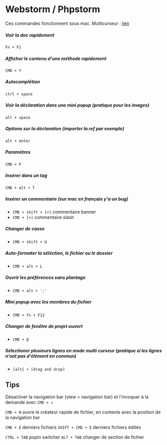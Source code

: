 # Webstorm / Phpstorm

Ces commandes fonctionnent sous mac.
Multicurseur : [lien](http://blog.jetbrains.com/phpstorm/2014/03/working-with-multiple-selection-in-phpstorm-8-eap/)

##### Voir la doc rapidement
`Fn + F1`

##### Afficher le contenu d'une méthode rapidement
`CMD + Y`

##### Autocomplétion
`ctrl + space`

##### Voir la déclaration dans une mini popup (pratique pour les images)
`alt + space`

##### Options sur la déclaration (importer la ref par exemple)
`alt + enter`

##### Paramètres
`CMD + P`

##### Insérer dans un tag
`CMD + alt + T`

##### Insérer un commentaire (sur mac en français y'a un bug)
- `CMD + shift + [+]` commentaire banner
- `CMD + [+]` commentaire slash

##### Changer de casse
- `CMD + shift + U`

##### Auto-formater la séléction, le fichier ou le dossier
- `CMD + alt + L`

##### Ouvrir les préférences sans plantage
- `CMD + alt + ';'`

##### Mini popup avec les membres du fichier
- `CMD + fn + F12`

##### Changer de fenêtre de projet ouvert
- `CMD + @`


##### Sélectioner plusieurs lignes en mode multi curseur (pratique si les lignes n'ont pas d'élément en commun)
- `[alt] + [drag and drop]`

## Tips

Désactiver la navigation bar (view > navigation bar) et l'invoquer à la demande avec `CMD + ⬆`

`CMD + N` ouvre le créateur rapide de fichier, en contexte avec la position de la navigation bar

`CMD + E` derniers fichiers
`SHIFT + CMD + E` derniers fichiers édités

`CTRL + TAB` popin switcher
`ALT + TAB` changer de section de fichier
